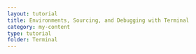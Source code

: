 ```yaml
---
layout: tutorial
title: Environments, Sourcing, and Debugging with Terminal
category: my-content
type: tutorial
folder: Terminal
---
```

